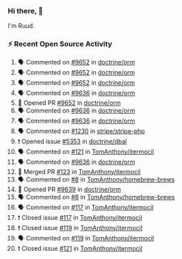 ### Hi there, 👋

I'm Ruud.
 
### :zap: Recent Open Source Activity

<!--START_SECTION:activity-->
1. 🗣 Commented on [#9652](https://github.com/doctrine/orm/issues/9652) in [doctrine/orm](https://github.com/doctrine/orm)
2. 🗣 Commented on [#9652](https://github.com/doctrine/orm/issues/9652) in [doctrine/orm](https://github.com/doctrine/orm)
3. 🗣 Commented on [#9652](https://github.com/doctrine/orm/issues/9652) in [doctrine/orm](https://github.com/doctrine/orm)
4. 🗣 Commented on [#9636](https://github.com/doctrine/orm/issues/9636) in [doctrine/orm](https://github.com/doctrine/orm)
5. 💪 Opened PR [#9652](https://github.com/doctrine/orm/pull/9652) in [doctrine/orm](https://github.com/doctrine/orm)
6. 🗣 Commented on [#9636](https://github.com/doctrine/orm/issues/9636) in [doctrine/orm](https://github.com/doctrine/orm)
7. 🗣 Commented on [#9636](https://github.com/doctrine/orm/issues/9636) in [doctrine/orm](https://github.com/doctrine/orm)
8. 🗣 Commented on [#1230](https://github.com/stripe/stripe-php/issues/1230) in [stripe/stripe-php](https://github.com/stripe/stripe-php)
9. ❗️ Opened issue [#5353](https://github.com/doctrine/dbal/issues/5353) in [doctrine/dbal](https://github.com/doctrine/dbal)
10. 🗣 Commented on [#121](https://github.com/TomAnthony/itermocil/issues/121) in [TomAnthony/itermocil](https://github.com/TomAnthony/itermocil)
11. 🗣 Commented on [#9636](https://github.com/doctrine/orm/issues/9636) in [doctrine/orm](https://github.com/doctrine/orm)
12. 🎉 Merged PR [#123](https://github.com/TomAnthony/itermocil/pull/123) in [TomAnthony/itermocil](https://github.com/TomAnthony/itermocil)
13. 🗣 Commented on [#8](https://github.com/TomAnthony/homebrew-brews/issues/8) in [TomAnthony/homebrew-brews](https://github.com/TomAnthony/homebrew-brews)
14. 💪 Opened PR [#9639](https://github.com/doctrine/orm/pull/9639) in [doctrine/orm](https://github.com/doctrine/orm)
15. 🗣 Commented on [#8](https://github.com/TomAnthony/homebrew-brews/issues/8) in [TomAnthony/homebrew-brews](https://github.com/TomAnthony/homebrew-brews)
16. 🗣 Commented on [#117](https://github.com/TomAnthony/itermocil/issues/117) in [TomAnthony/itermocil](https://github.com/TomAnthony/itermocil)
17. ❗️ Closed issue [#117](https://github.com/TomAnthony/itermocil/issues/117) in [TomAnthony/itermocil](https://github.com/TomAnthony/itermocil)
18. ❗️ Closed issue [#119](https://github.com/TomAnthony/itermocil/issues/119) in [TomAnthony/itermocil](https://github.com/TomAnthony/itermocil)
19. 🗣 Commented on [#119](https://github.com/TomAnthony/itermocil/issues/119) in [TomAnthony/itermocil](https://github.com/TomAnthony/itermocil)
20. ❗️ Closed issue [#121](https://github.com/TomAnthony/itermocil/issues/121) in [TomAnthony/itermocil](https://github.com/TomAnthony/itermocil)
<!--END_SECTION:activity-->
